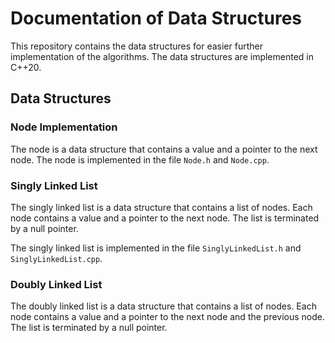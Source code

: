 # Documentation of Data Structures

This repository contains the data structures for easier further implementation of the algorithms. The data structures are implemented in C++20.

## Data Structures

### Node Implementation

The node is a data structure that contains a value and a pointer to the next node. The node is implemented in the file `Node.h` and `Node.cpp`.

### Singly Linked List

The singly linked list is a data structure that contains a list of nodes. Each node contains a value and a pointer to the next node. The list is terminated by a null pointer.

The singly linked list is implemented in the file `SinglyLinkedList.h` and `SinglyLinkedList.cpp`.

### Doubly Linked List

The doubly linked list is a data structure that contains a list of nodes. Each node contains a value and a pointer to the next node and the previous node. The list is terminated by a null pointer.
